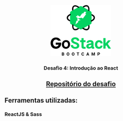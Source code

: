 <h1 align="center">
    <img alt="GoStack" src="./src/assets/logo-gostack.png" width="200px" />
</h1>

<h3 align="center">
  Desafio 4: Introdução ao React
</h3>

<h2 align="center">
    <a href="https://github.com/Rocketseat/bootcamp-gostack-desafio-04">Repositório do desafio</a> 
</h2>

## Ferramentas utilizadas: 
### ReactJS & Sass